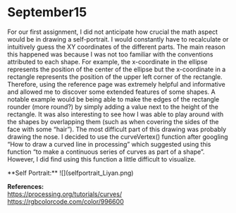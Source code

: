 # September15
<p> 
  For our first assignment, I did not anticipate how crucial the math aspect would be in drawing a self-portrait. I would constantly have to recalculate or intuitively guess the XY coordinates of the different parts. The main reason this happened was because I was not too familiar with the conventions attributed to each shape. For example, the x-coordinate in the ellipse represents the position of the center of the ellipse but the x-coordinate in a rectangle represents the position of the upper left corner of the rectangle. Therefore, using the reference page was extremely helpful and informative and allowed me to discover some extended features of some shapes. A notable example would be being able to make the edges of the rectangle rounder (more round?) by simply adding a value next to the height of the rectangle. It was also interesting to see how I was able to play around with the shapes by overlapping them (such as when covering the sides of the face with some “hair”). The most difficult part of this drawing was probably drawing the nose. I decided to use the curveVertex() function after googling “How to draw a curved line in processing” which suggested using this function “to make a continuous series of curves as part of a shape”. However, I did find using this function a little difficult to visualize. 
  </p>
**Self Portrait:**
![](selfportrait_Liyan.png)
  
**References:** </br> 
https://processing.org/tutorials/curves/ </br>
https://rgbcolorcode.com/color/996600 </br> 

